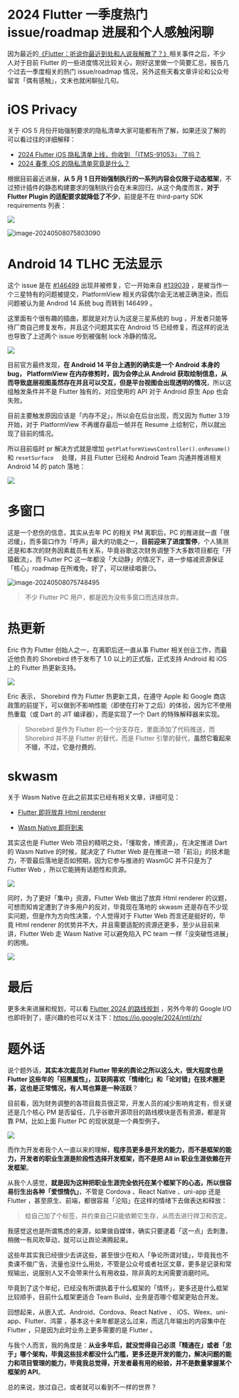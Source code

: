 # 2024 Flutter 一季度热门  issue/roadmap 进展和个人感触闲聊

因为最近的[《Flutter：听说你最近到处和人说我解散了？》](https://juejin.cn/post/7362901975421337651)相关事件之后，不少人对于目前 Flutter 的一些进度情况比较关心，刚好这里做一个简要汇总，报告几个过去一季度相关的热门  issue/roadmap 情况，另外这些天看文章评论和公众号留言「偶有感触」，文末也就闲聊扯几句。

# iOS Privacy

关于 iOS 5 月份开始强制要求的隐私清单大家可能都有所了解，如果还没了解的可以看过往的详细解释：

- [2024 Flutter iOS 隐私清单上线，你收到 「ITMS-91053」 了吗？](https://juejin.cn/post/7349895521395884069)
- [2024 春季 iOS 的隐私清单究竟是什么？](https://juejin.cn/post/7311876701909549065)

根据目前最近进展，**从 5 月 1 日开始强制执行的一系列内容会仅限于动态框架**，不过预计插件的静态构建要求的强制执行会在未来回归，从这个角度而言，**对于 Flutter  Plugin 的适配要求就降低了不少**，前提是不在 third-party SDK requirements 列表：

![](http://img.cdn.guoshuyu.cn/20240508_issue/image1.png)

![image-20240508075803090](http://img.cdn.guoshuyu.cn/20240508_issue/image2.png)

# Android 14 TLHC 无法显示

这个 issue 是在 [#146499](https://github.com/flutter/flutter/issues/146499) 出现并被修复，它一开始来自 [#139039](https://github.com/flutter/flutter/issues/139039) ，是被当作一个三星特有的问题被提交，PlatformView 相关内容偶尔会无法被正确渲染，而后问题被认为是 Androd 14 系统 bug 而转到 146499 。

这里面有个很有趣的插曲，那就是对方认为这是三星系统的 bug ，开发者只能等待厂商自己修复发布，并且这个问题其实在   Android 15  已经修复，而这样的说法也导致了上述两个 issue 吵到被强制 lock 冷静的情况。

![](http://img.cdn.guoshuyu.cn/20240508_issue/image3.png)

目前官方最终发现，**在 Android 14 平台上遇到的确实是一个 Android 本身的 bug， PlatformView 在内存修剪时，因为会停止从 Android 获取绘制信息，从而导致底层视图虽然存在并且可以交互，但是平台视图会出现透明的情况**，所以这组触发条件并不是 Flutter 独有的，对应使用的 API 对于 Android 原生 App 也会失败。

目前主要触发原因应该是「内存不足」，所以会在后台出现，而又因为  flutter 3.19 开始，对于 PlatformView 不再缓存最后一帧并在 Resume 上绘制它，所以就出现了目前的情况。

所以目前临时 pr 解决方式就是增加 `getPlatformViewsController().onResume()`  和  `resetSurface  `  处理，并且 Flutter 已经和 Android Team 沟通并推进相关 Android 14 的 patch 落地：



![](http://img.cdn.guoshuyu.cn/20240508_issue/image4.png)

# 多窗口

这是一个悲伤的信息，其实从去年 PC 的相关 PM 离职后，PC 的推进就一直「很迟缓」，而多窗口作为「呼声」最大的功能之一，**目前迎来了进度暂停**，个人猜测还是和本次的财务因素裁员有关系，毕竟谷歌这次财务调整下大多数项目都在「开猿截流」，而 Flutter PC 这一年都没「大动静」的情况下，进一步缩减资源保证「核心」roadmap 在所难免，好了，可以继续唱衰😏。



![image-20240508075748495](http://img.cdn.guoshuyu.cn/20240508_issue/image5.png)

> 不少 Flutter PC 用户，都是因为没有多窗口而选择放弃。

# 热更新

Eric 作为 Flutter 创始人之一，在离职后还一直从事 Flutter 相关创业工作，而最近他负责的 Shorebird 终于发布了 1.0 以上的正式版，正式支持 Android 和 iOS 上的 Flutter 热更新支持。

![](http://img.cdn.guoshuyu.cn/20240508_issue/image6.png)

Eric 表示， Shorebird 作为 Flutter 热更新工具，在遵守 Apple 和 Google 商店政策的前提下，可以做到不影响性能（即使在打补丁之后）的体验，因为它不使用热重载（或 Dart 的 JIT 编译器），而是实现了一个 Dart  的特殊解释器来实现。

> Shorebird 是作为 Flutter 的一个分支存在，里面添加了代码推送，而 Shorebird 并不是 Flutter 的替代，而是 Flutter 引擎的替代，**虽然它看起来不错，不过，它是付费的**。

# skwasm

关于 Wasm Native 在此之前其实已经有相关文章，详细可见：

- [Flutter 即将放弃 Html renderer ](https://juejin.cn/post/7355011549827121179)

- [Wasm Native 即将到来](https://juejin.cn/post/7352527589246599178)

其实这也是 Flutter Web 项目的精明之处，「懂取舍，博资源」，在决定推进 Dart 的 Wasm Native 的时候，就决定了 Flutter Web 是在推进一项「前沿」的技术能力，不管最后落地是否如预期，因为它参与推进的 WasmGC 并不只是为了 Flutter Web ，所以它能拥有话题性和资源。

![](http://img.cdn.guoshuyu.cn/20240508_issue/image7.png)

同时，为了更好「集中」资源，Flutter Web 做出了放弃 Html renderer 的议题，可想而知肯定遭到了许多用户的反对，毕竟现在落地的 skwasm 还是存在不少现实问题，但是作为方向性决策，个人觉得对于 Flutter  Web 而言还是挺好的，毕竟 Html renderer 的优势并不大，并且需要适配的资源还更多，至少从目前来讲，Flutter Web 走 Wasm Native 可以避免陷入 PC team 一样「没突破性进展」的困境。

![](http://img.cdn.guoshuyu.cn/20240508_issue/image8.png)

# 最后

更多未来进展和规划，可以看 [Flutter 2024 的路线规划](https://juejin.cn/post/7335067315452428297)  ，另外今年的 Google I/O 也即将到了，感兴趣的也可以关注下：https://io.google/2024/intl/zh/

# 题外话

说个题外话，**其实本次裁员对 Flutter 带来的舆论之所以这么大，很大程度也是 Flutter 这些年的「招黑属性」，互联网喜欢「情绪化」和「论对错」在技术圈更甚，这也是正常情况，有人骂也算是一种活跃**？

目前看，因为财务调整的各项目裁员很正常，开发人员的减少影响肯定有，但关键还是几个核心 PM 是否留任，几乎谷歌开源项目的路线模块是否有资源，都是背靠 PM，比如上面 Flutter  PC 的现状就是一个典型例子。



![](http://img.cdn.guoshuyu.cn/20240508_issue/image9.png)

而作为开发者我个人一直以来的理解，**程序员更多是开发的能力，而不是框架的能力，开发者的职业生涯是阶段性选择开发框架，而不是把 All in 职业生涯依赖在开发框架**。

从我个人感觉，**就是因为这种把职业生涯完全依托在某个框架下的心态，所以很容易衍生出各种「爱恨情仇」**，不管是 Cordova 、React Native 、uni-app 还是 Flutter ，甚至原生、前端，都很容易「沦陷」在这样的情绪下去做表达和释放：

> 给自己加了个标签，并约束自己只能依赖它生存，从而去进行捍卫和否定。

我感觉这也是所谓焦虑的来源，如果做自媒体，确实只要逮着「这一点」去刺激，稍微一有风吹草动，就可以让舆论沸腾起来。

这些年其实我已经很少去讲这些，甚至很少在和人「争论所谓对错」，毕竟我也不卖课不做广告，流量也没什么用处，不管是公众号或者社区文章，更多是记录和常规输出，说服别人又不会带来什么有用收益，除非真的太闲需要消磨时间。

毕竟到了这个年纪，已经没有所谓执着于什么框架的「情怀」，更多还是什么框架比较顺手，目前什么框架更适合 Team Build，业务是否哪个框架更贴合开发。

回想起来，从嵌入式、Android、Cordova、React Native 、 iOS、Weex、uni-app、Flutter、鸿蒙 ，基本这十来年都是这么过来，而这几年输出的内容集中在 Flutter ，只是因为此时业务上更多需要的是 Flutter 。

与我个人而言，我的角度是：**从业多年后，就没觉得自己必须「精通在」或者「忠于」哪个架构，毕竟这些技术都没什么门槛，更多还是开发的能力，解决问题的能力和项目管理的能力，毕竟我总觉得，开发者最有用的经验，并不是数量掌握某个框架的 API**。

总的来说，放过自己，或者就可以看到不一样的世界？

